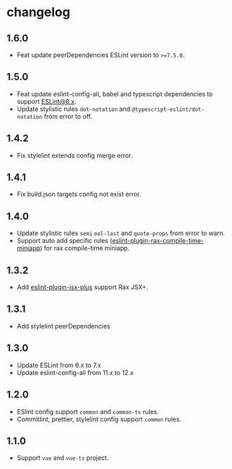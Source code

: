 # changelog

## 1.6.0

- Feat update peerDependencies ESLint version to `>=7.5.0`.

## 1.5.0

- Feat update eslint-config-ali, babel and typescript dependencies to support ESLint@8.x.
- Update stylistic rules `dot-notation` and `@typescript-eslint/dot-notation` from error to off.

## 1.4.2

- Fix stylelint extends config merge error.

## 1.4.1

- Fix build.json targets config not exist error.

## 1.4.0

- Update stylistic rules `semi` `eol-last` and `quote-props` from error to warn.
- Support auto add specific rules ([eslint-plugin-rax-compile-time-miniapp](https://www.npmjs.com/package/eslint-plugin-rax-compile-time-miniapp)) for rax compile-time miniapp.

## 1.3.2

- Add [eslint-plugin-jsx-plus](https://github.com/jsx-plus/eslint-plugin-jsx-plus) support Rax JSX+.

## 1.3.1

- Add stylelint peerDependencies

## 1.3.0

- Update ESLint from 6.x to 7.x
- Update eslint-config-ali from 11.x to 12.x

## 1.2.0

- ESlint config support `common` and `common-ts` rules.
- Commitlint, prettier, stylelint config support `common` rules.

## 1.1.0

- Support `vue` and `vue-ts` project.
